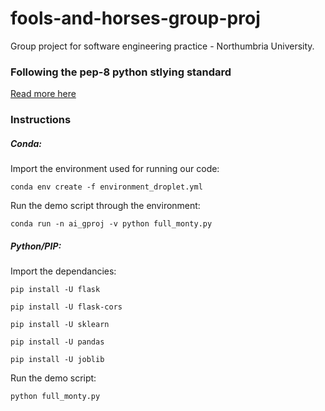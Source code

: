 # fools-and-horses-group-proj
Group project for software engineering practice - Northumbria University.

### Following the pep-8 python stlying standard
[Read more here](https://www.python.org/dev/peps/pep-0008/)

### Instructions

##### Conda:
Import the environment used for running our code:

`conda env create -f environment_droplet.yml`

Run the demo script through the environment:

`conda run -n ai_gproj -v python full_monty.py`

##### Python/PIP:
Import the dependancies:

`pip install -U flask`

`pip install -U flask-cors`

`pip install -U sklearn`

`pip install -U pandas`

`pip install -U joblib`

Run the demo script:

`python full_monty.py`

